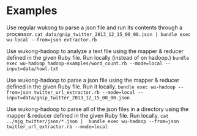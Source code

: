 
# Examples

Use regular wukong to parse a json file and run its contents through a processor.
`cat data/gnip_twitter_2013_12_15_00_00.json | bundle exec wu-local --from=json extractor.rb`

Use wukong-hadoop to analyze a text file using the mapper & reducer defined in the given Ruby file.  Run locally (instead of on hadoop.)
`bundle exec wu-hadoop hadoop-examples/word_count.rb --mode=local --input=data/howl.txt `

Use wukong-hadoop to parse a json file using the mapper & reducer defined in the given Ruby file.  Run it locally.
`bundle exec wu-hadoop --from=json twitter_url_extractor.rb --mode=local --input=data/gnip_twitter_2013_12_15_00_00.json`

Use wukong-hadoop to parse all of the json files in a directory using the mapper & reducer defined in the given Ruby file.  Run locally.
`cat ../mjg_twitter/json/*.json |  bundle exec wu-hadoop --from=json twitter_url_extractor.rb --mode=local`